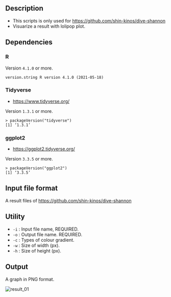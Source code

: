 ## Description
* This scripts is only used for https://github.com/shin-kinos/dive-shannon 
* Visuarize a result with lolipop plot.

## Dependencies 
### R 

Version `4.1.0` or more. 

```
version.string R version 4.1.0 (2021-05-18)
```

### Tidyverse
* https://www.tidyverse.org/

Version `1.3.1` or more.

```
> packageVersion("tidyverse")
[1] ‘1.3.1’
```

### ggplot2
* https://ggplot2.tidyverse.org/

Version `3.3.5` or more.

```
> packageVersion("ggplot2")
[1] ‘3.3.5’
```

## Input file format
A result files of https://github.com/shin-kinos/dive-shannon

## Utility
* `-i` : Input file name, REQUIRED.
* `-o` : Output file name. REQUIRED.
* `-c` : Types of colour gradient.
* `-w` : Size of width (px).
* `-h` : Size of height (px).

## Output
A graph in PNG format.

![result_01](https://user-images.githubusercontent.com/83740080/126022788-dc7cdc20-88b6-4383-93b2-8d4d8debe453.png)
